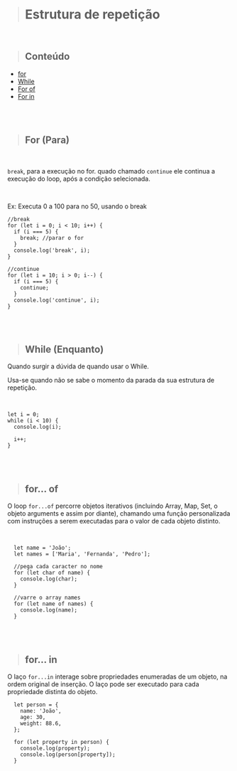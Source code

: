 > # Estrutura de repetição

<br>

> ## **Conteúdo**

<!--ts-->

- [for](#for)
- [While](#While)
- [For of](#ForOf)
- [For in](#ForIn)

<br><br>

> ## For (Para)

<br>

`break`, para a execução no for. quado chamado
`continue` ele continua a execução do loop, após a condição selecionada.

<br>

Ex: Executa 0 a 100 para no 50, usando o break

```
//break
for (let i = 0; i < 10; i++) {
  if (i === 5) {
    break; //parar o for
  }
  console.log('break', i);
}

//continue
for (let i = 10; i > 0; i--) {
  if (i === 5) {
    continue;
  }
  console.log('continue', i);
}
```

<br><br>

> ## While (Enquanto)

Quando surgir a dúvida de quando usar o While.

Usa-se quando não se sabe o momento da parada da sua estrutura de repetição.

<br>

```
let i = 0;
while (i < 10) {
  console.log(i);

  i++;
}
```

<br><br>

> ## for... of

O loop `for...of` percorre objetos iterativos (incluindo Array, Map, Set, o objeto arguments e assim por diante), chamando uma função personalizada com instruções a serem executadas para o valor de cada objeto distinto.

<br>

```
  let name = 'João';
  let names = ['Maria', 'Fernanda', 'Pedro'];

  //pega cada caracter no nome
  for (let char of name) {
    console.log(char);
  }

  //varre o array names
  for (let name of names) {
    console.log(name);
  }

```

<br><br>

> ## for... in

O laço `for...in` interage sobre propriedades enumeradas de um objeto, na ordem original de inserção. O laço pode ser executado para cada propriedade distinta do objeto.

```
  let person = {
    name: 'João',
    age: 30,
    weight: 88.6,
  };

  for (let property in person) {
    console.log(property);
    console.log(person[property]);
  }
```
